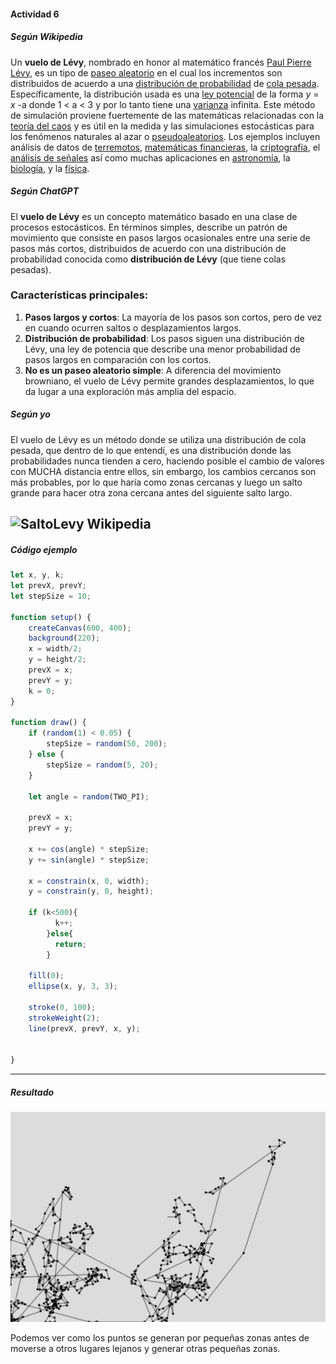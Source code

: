 #### Actividad 6
##### Según Wikipedia
Un **vuelo de Lévy**, nombrado en honor al matemático francés [Paul Pierre Lévy](https://es.wikipedia.org/wiki/Paul_Pierre_L%C3%A9vy "Paul Pierre Lévy"), es un tipo de [paseo aleatorio](https://es.wikipedia.org/wiki/Paseo_aleatorio "Paseo aleatorio") en el cual los incrementos son distribuidos de acuerdo a una [distribución de probabilidad](https://es.wikipedia.org/wiki/Distribuci%C3%B3n_de_probabilidad "Distribución de probabilidad") de [cola pesada](https://es.wikipedia.org/w/index.php?title=Distribuci%C3%B3n_de_cola_pesada&action=edit&redlink=1 "Distribución de cola pesada (aún no redactado)"). Específicamente, la distribución usada es una [ley potencial](https://es.wikipedia.org/wiki/Ley_potencial "Ley potencial") de la forma _y_ = _x_  -a donde 1 < a < 3 y por lo tanto tiene una [varianza](https://es.wikipedia.org/wiki/Varianza "Varianza") infinita.
Este método de simulación proviene fuertemente de las matemáticas relacionadas con la [teoría del caos](https://es.wikipedia.org/wiki/Teor%C3%ADa_del_caos "Teoría del caos") y es útil en la medida y las simulaciones estocásticas para los fenómenos naturales al azar o [pseudoaleatorios](https://es.wikipedia.org/wiki/N%C3%BAmero_pseudoaleatorio "Número pseudoaleatorio"). Los ejemplos incluyen análisis de datos de [terremotos](https://es.wikipedia.org/wiki/Terremoto "Terremoto"), [matemáticas financieras](https://es.wikipedia.org/wiki/Matem%C3%A1tica_financiera "Matemática financiera"), la [criptografía](https://es.wikipedia.org/wiki/Criptograf%C3%ADa "Criptografía"), el [análisis de señales](https://es.wikipedia.org/w/index.php?title=An%C3%A1lisis_de_se%C3%B1ales&action=edit&redlink=1 "Análisis de señales (aún no redactado)") así como muchas aplicaciones en [astronomía](https://es.wikipedia.org/wiki/Astronom%C3%ADa "Astronomía"), la [biología](https://es.wikipedia.org/wiki/Biolog%C3%ADa "Biología"), y la [física](https://es.wikipedia.org/wiki/F%C3%ADsica "Física").

##### Según ChatGPT
El **vuelo de Lévy** es un concepto matemático basado en una clase de procesos estocásticos. En términos simples, describe un patrón de movimiento que consiste en pasos largos ocasionales entre una serie de pasos más cortos, distribuidos de acuerdo con una distribución de probabilidad conocida como **distribución de Lévy** (que tiene colas pesadas).

### Características principales:

1.  **Pasos largos y cortos**: La mayoría de los pasos son cortos, pero de vez en cuando ocurren saltos o desplazamientos largos.
2.  **Distribución de probabilidad**: Los pasos siguen una distribución de Lévy, una ley de potencia que describe una menor probabilidad de pasos largos en comparación con los cortos.
3.  **No es un paseo aleatorio simple**: A diferencia del movimiento browniano, el vuelo de Lévy permite grandes desplazamientos, lo que da lugar a una exploración más amplia del espacio.

##### Según yo
El vuelo de Lévy es un método donde se utiliza una distribución de cola pesada, que dentro de lo que entendí, es una distribución donde las probabilidades nunca tienden a cero, haciendo posible el cambio de valores con MUCHA distancia entre ellos, sin embargo, los cambios cercanos son más probables, por lo que haría como zonas cercanas y luego un salto grande para hacer otra zona cercana antes del siguiente salto largo.

![SaltoLevy Wikipedia](https://upload.wikimedia.org/wikipedia/commons/thumb/d/d0/LevyFlight.svg/256px-LevyFlight.svg.png)
---
##### Código ejemplo
```js
let x, y, k;
let prevX, prevY;
let stepSize = 10;

function setup() {
    createCanvas(600, 400);
    background(220);
    x = width/2;
    y = height/2;
    prevX = x;
    prevY = y;
    k = 0;
}

function draw() {
    if (random(1) < 0.05) {
        stepSize = random(50, 200);
    } else {
        stepSize = random(5, 20);
    }
    
    let angle = random(TWO_PI);
    
    prevX = x;
    prevY = y;
    
    x += cos(angle) * stepSize;
    y += sin(angle) * stepSize;
    
    x = constrain(x, 0, width);
    y = constrain(y, 0, height);
    
    if (k<500){
          k++;
        }else{
          return;
        }
    
    fill(0);
    ellipse(x, y, 3, 3);
  
    stroke(0, 100);
    strokeWeight(2);
    line(prevX, prevY, x, y);
  
    
}
```

---

##### Resultado
![Resultado](../../../../assets/unit1/act6_resultado.png)

Podemos ver como los puntos se generan por pequeñas zonas antes de moverse a otros lugares lejanos y generar otras pequeñas zonas.